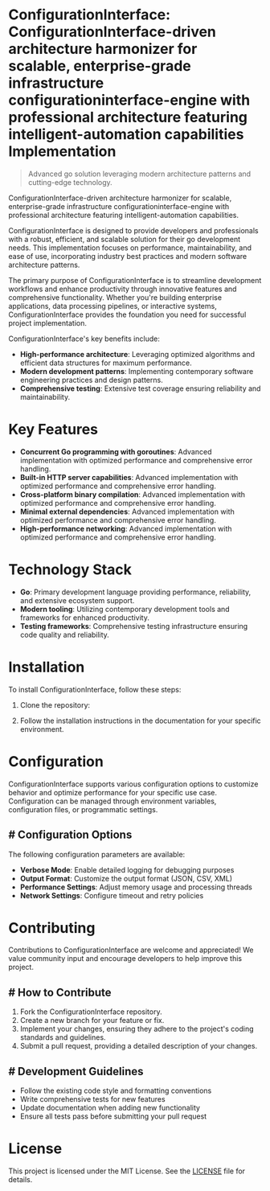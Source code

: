 <!-- fallback_ConfigurationInterface_20250824085529_20571 -->

# ConfigurationInterface: ConfigurationInterface-driven architecture harmonizer for scalable, enterprise-grade infrastructure configurationinterface-engine with professional architecture featuring intelligent-automation capabilities Implementation
> Advanced go solution leveraging modern architecture patterns and cutting-edge technology.

ConfigurationInterface-driven architecture harmonizer for scalable, enterprise-grade infrastructure configurationinterface-engine with professional architecture featuring intelligent-automation capabilities.

ConfigurationInterface is designed to provide developers and professionals with a robust, efficient, and scalable solution for their go development needs. This implementation focuses on performance, maintainability, and ease of use, incorporating industry best practices and modern software architecture patterns.

The primary purpose of ConfigurationInterface is to streamline development workflows and enhance productivity through innovative features and comprehensive functionality. Whether you're building enterprise applications, data processing pipelines, or interactive systems, ConfigurationInterface provides the foundation you need for successful project implementation.

ConfigurationInterface's key benefits include:

* **High-performance architecture**: Leveraging optimized algorithms and efficient data structures for maximum performance.
* **Modern development patterns**: Implementing contemporary software engineering practices and design patterns.
* **Comprehensive testing**: Extensive test coverage ensuring reliability and maintainability.

# Key Features

* **Concurrent Go programming with goroutines**: Advanced implementation with optimized performance and comprehensive error handling.
* **Built-in HTTP server capabilities**: Advanced implementation with optimized performance and comprehensive error handling.
* **Cross-platform binary compilation**: Advanced implementation with optimized performance and comprehensive error handling.
* **Minimal external dependencies**: Advanced implementation with optimized performance and comprehensive error handling.
* **High-performance networking**: Advanced implementation with optimized performance and comprehensive error handling.

# Technology Stack

* **Go**: Primary development language providing performance, reliability, and extensive ecosystem support.
* **Modern tooling**: Utilizing contemporary development tools and frameworks for enhanced productivity.
* **Testing frameworks**: Comprehensive testing infrastructure ensuring code quality and reliability.

# Installation

To install ConfigurationInterface, follow these steps:

1. Clone the repository:


2. Follow the installation instructions in the documentation for your specific environment.

# Configuration

ConfigurationInterface supports various configuration options to customize behavior and optimize performance for your specific use case. Configuration can be managed through environment variables, configuration files, or programmatic settings.

## # Configuration Options

The following configuration parameters are available:

* **Verbose Mode**: Enable detailed logging for debugging purposes
* **Output Format**: Customize the output format (JSON, CSV, XML)
* **Performance Settings**: Adjust memory usage and processing threads
* **Network Settings**: Configure timeout and retry policies

# Contributing

Contributions to ConfigurationInterface are welcome and appreciated! We value community input and encourage developers to help improve this project.

## # How to Contribute

1. Fork the ConfigurationInterface repository.
2. Create a new branch for your feature or fix.
3. Implement your changes, ensuring they adhere to the project's coding standards and guidelines.
4. Submit a pull request, providing a detailed description of your changes.

## # Development Guidelines

* Follow the existing code style and formatting conventions
* Write comprehensive tests for new features
* Update documentation when adding new functionality
* Ensure all tests pass before submitting your pull request

# License

This project is licensed under the MIT License. See the [LICENSE](https://github.com/Jennifercruz23/ConfigurationInterface/blob/main/LICENSE) file for details.

